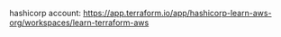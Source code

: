 hashicorp account: https://app.terraform.io/app/hashicorp-learn-aws-org/workspaces/learn-terraform-aws